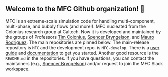 ## Welcome to the MFC Github organization! 👋

MFC is an extreme-scale simulation code for handling multi-component, multi-phase, and bubbly flows (and more!). 
MFC nucleated from the Colonius research group at Caltech.
Now it is developed and maintained by the groups of Professors <a href="https://colonius.caltech.edu/">Tim Colonius</a>, <a href="https://comp-physics.group">Spencer Bryngelson</a>, and <a href="https://vivo.brown.edu/display/mrodri97">Mauro Rodriguez</a>.
The main repositories are pinned below.
The main-release repository is `MFC` and the development repo. is `MFC-develop`.
There is a [user guide](https://github.com/MFlowCode/MFC/raw/master/doc/MFC_user_guide.pdf) and [documentation](https://mflowcode.github.io/simulation/namespaces.html) to get you started.
Another good resource is the `README.md` in the repositories. 
If you have questions, you can contact the maintainers (e.g., [Spencer Bryngelson](mailto:shb@gatech.edu)) and/or request to join the MFC Slack workspace. 
